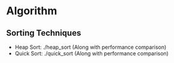 # Algorithm
## Sorting Techniques
- Heap Sort: ./heap_sort (Along with performance comparison)
- Quick Sort: ./quick_sort (Along with performance comparison)
